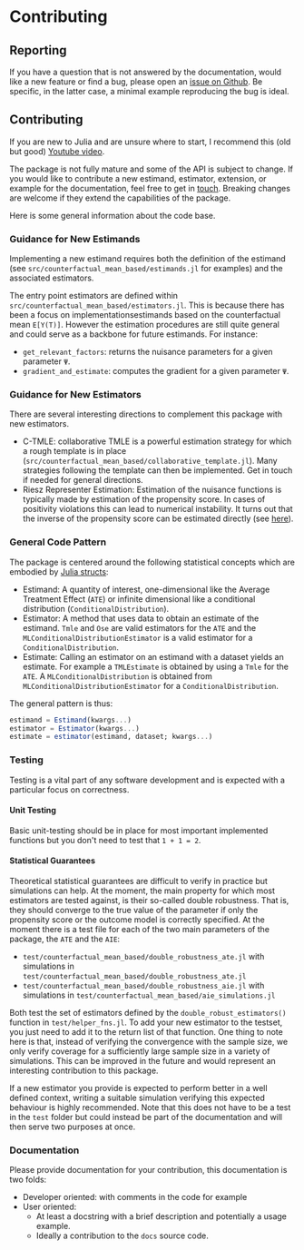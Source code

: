 # Contributing

## Reporting

If you have a question that is not answered by the documentation, would like a new feature or find a bug, please open an [issue on Github](https://github.com/TARGENE/TMLE.jl/issues). Be specific, in the latter case, a minimal example reproducing the bug is ideal.

## Contributing

If you are new to Julia and are unsure where to start, I recommend this (old but good) [Youtube video](https://www.youtube.com/watch?v=QVmU29rCjaA&t=16s).

The package is not fully mature and some of the API is subject to change. If you would like to contribute a new estimand, estimator, extension, or example for the documentation, feel free to get in [touch](https://github.com/TARGENE/TMLE.jl/issues). Breaking changes are welcome if they extend the capabilities of the package.

Here is some general information about the code base.

### Guidance for New Estimands

Implementing a new estimand requires both the definition of the estimand (see `src/counterfactual_mean_based/estimands.jl` for examples) and the associated estimators.

The entry point estimators are defined within `src/counterfactual_mean_based/estimators.jl`. This is because there has been a focus on implementationsestimands based on the counterfactual mean ``E[Y(T)]``. However the estimation procedures are still quite general and could serve as a backbone for future estimands. For instance:

- `get_relevant_factors`: returns the nuisance parameters for a given parameter ``Ψ``.
- `gradient_and_estimate`: computes the gradient for a given parameter ``Ψ``.

### Guidance for New Estimators

There are several interesting directions to complement this package with new estimators.

- C-TMLE: collaborative TMLE is a powerful estimation strategy for which a rough template is in place (`src/counterfactual_mean_based/collaborative_template.jl`). Many strategies following the template can then be implemented. Get in touch if needed for general directions.
- Riesz Representer Estimation: Estimation of the nuisance functions is typically made by estimation of the propensity score. In cases of positivity violations this can lead to numerical instability. It turns out that the inverse of the propensity score can be estimated directly (see [here](https://github.com/TARGENE/TMLE.jl/issues/83)).

### General Code Pattern

The package is centered around the following statistical concepts which are embodied by [Julia structs](https://docs.julialang.org/en/v1/manual/types/):

- Estimand: A quantity of interest, one-dimensional like the Average Treatment Effect (`ATE`) or infinite dimensional like a conditional distribution (`ConditionalDistribution`).
- Estimator: A method that uses data to obtain an estimate of the estimand. `Tmle` and `Ose` are valid estimators for the `ATE` and the `MLConditionalDistributionEstimator` is a valid estimator for a `ConditionalDistribution`.
- Estimate: Calling an estimator on an estimand with a dataset yields an estimate. For example a `TMLEstimate` is obtained by using a `Tmle` for the `ATE`. A `MLConditionalDistribution` is obtained from `MLConditionalDistributionEstimator` for a `ConditionalDistribution`.

The general pattern is thus:

```julia
estimand = Estimand(kwargs...)
estimator = Estimator(kwargs...)
estimate = estimator(estimand, dataset; kwargs...)
```

### Testing

Testing is a vital part of any software development and is expected with a particular focus on correctness. 

#### Unit Testing

Basic unit-testing should be in place for most important implemented functions but you don't need to test that ``1 + 1 = 2``.

#### Statistical Guarantees

Theoretical statistical guarantees are difficult to verify in practice but simulations can help. At the moment, the main property for which most estimators are tested against, is their so-called double robustness. That is, they should converge to the true value of the parameter if only the propensity score or the outcome model is correctly specified. At the moment there is a test file for each of the two main parameters of the package, the `ATE` and the `AIE`:

- `test/counterfactual_mean_based/double_robustness_ate.jl` with simulations in `test/counterfactual_mean_based/double_robustness_ate.jl`
- `test/counterfactual_mean_based/double_robustness_aie.jl` with simulations in `test/counterfactual_mean_based/aie_simulations.jl`

Both test the set of estimators defined by the `double_robust_estimators()` function in `test/helper_fns.jl`. To add your new estimator to the testset, you just need to add it to the return list of that function. One thing to note here is that, instead of verifying the convergence with the sample size, we only verify coverage for a sufficiently large sample size in a variety of simulations. This can be improved in the future and would represent an interesting contribution to this package.

If a new estimator you provide is expected to perform better in a well defined context, writing a suitable simulation verifying this expected behaviour is highly recommended. Note that this does not have to be a test in the `test` folder but could instead be part of the documentation and will then serve two purposes at once.

### Documentation

Please provide documentation for your contribution, this documentation is two folds:

- Developer oriented: with comments in the code for example
- User oriented: 
  - At least a docstring with a brief description and potentially a usage example.
  - Ideally a contribution to the `docs` source code.